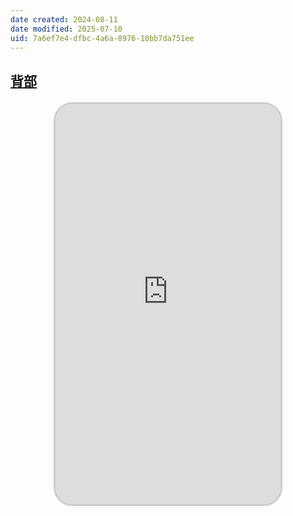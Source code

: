 ```yaml
---
date created: 2024-08-11
date modified: 2025-07-10
uid: 7a6ef7e4-dfbc-4a6a-8976-10bb7da751ee
---
```

## [背部](背部.md)

<iframe src="https://imagehosting4picgo.oss-cn-beijing.aliyuncs.com/imagehosting/fix-dir%2Fliuyishou%2Ftmp%2F2024%2F08%2F12%2F00-01-20-7c623d03a147aab8e670df1b8d4450d4-douyin.wtf_douyin_7081622043573128485-00bd12.mp4" allowfullscreen="true" style="border-radius: 30px; overflow: hidden; border: 3px solid #ccc; width: 360px; height: 640px; display: block; margin: 20px auto; aspect-ratio: 9 / 16;" frameborder="0"></iframe>
